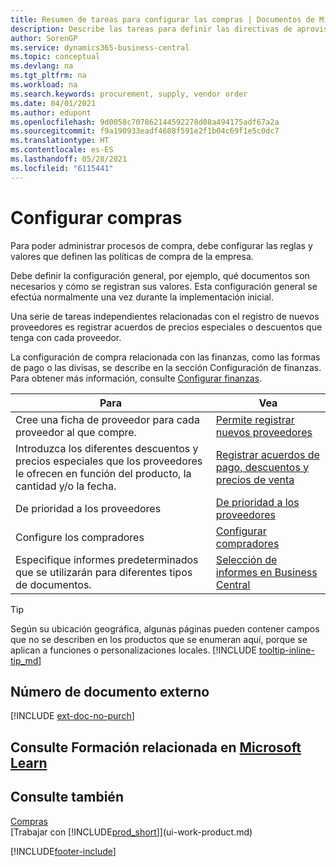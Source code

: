 ```yaml
---
title: Resumen de tareas para configurar las compras | Documentos de Microsoft
description: Describe las tareas para definir las directivas de aprovisionamiento de su empresa y configurar sus procesos de compra.
author: SorenGP
ms.service: dynamics365-business-central
ms.topic: conceptual
ms.devlang: na
ms.tgt_pltfrm: na
ms.workload: na
ms.search.keywords: procurement, supply, vendor order
ms.date: 04/01/2021
ms.author: edupont
ms.openlocfilehash: 9d0058c707862144592278d08a494175adf67a2a
ms.sourcegitcommit: f9a190933eadf4608f591e2f1b04c69f1e5c0dc7
ms.translationtype: HT
ms.contentlocale: es-ES
ms.lasthandoff: 05/28/2021
ms.locfileid: "6115441"
---
```

# <a name="setting-up-purchasing"></a>Configurar compras
Para poder administrar procesos de compra, debe configurar las reglas y valores que definen las políticas de compra de la empresa.

Debe definir la configuración general, por ejemplo, qué documentos son necesarios y cómo se registran sus valores. Esta configuración general se efectúa normalmente una vez durante la implementación inicial.

Una serie de tareas independientes relacionadas con el registro de nuevos proveedores es registrar acuerdos de precios especiales o descuentos que tenga con cada proveedor.

La configuración de compra relacionada con las finanzas, como las formas de pago o las divisas, se describe en la sección Configuración de finanzas. Para obtener más información, consulte [Configurar finanzas](finance-setup-finance.md).

| Para | Vea |
| --- | --- |
| Cree una ficha de proveedor para cada proveedor al que compre.|[Permite registrar nuevos proveedores](purchasing-how-register-new-vendors.md) |
| Introduzca los diferentes descuentos y precios especiales que los proveedores le ofrecen en función del producto, la cantidad y/o la fecha. |[Registrar acuerdos de pago, descuentos y precios de venta](purchasing-how-record-purchase-price-discount-payment-agreements.md) |
| De prioridad a los proveedores |[De prioridad a los proveedores](purchasing-how-prioritize-vendors.md) |
| Configure los compradores |[Configurar compradores](purchasing-how-setup-purchasers.md) |
|Especifique informes predeterminados que se utilizarán para diferentes tipos de documentos.|[Selección de informes en Business Central](across-report-selections.md)|

> [!TIP]
> Según su ubicación geográfica, algunas páginas pueden contener campos que no se describen en los productos que se enumeran aquí, porque se aplican a funciones o personalizaciones locales. [!INCLUDE [tooltip-inline-tip_md](includes/tooltip-inline-tip_md.md)]

## <a name="external-document-number"></a>Número de documento externo

[!INCLUDE [ext-doc-no-purch](includes/ext-doc-no-purch.md)]

## <a name="see-related-training-at-microsoft-learn"></a>Consulte Formación relacionada en [Microsoft Learn](/learn/paths/trade-get-started-dynamics-365-business-central/)

## <a name="see-also"></a>Consulte también

[Compras](purchasing-manage-purchasing.md)  
[Trabajar con [!INCLUDE[prod_short](includes/prod_short.md)]](ui-work-product.md)


[!INCLUDE[footer-include](includes/footer-banner.md)]